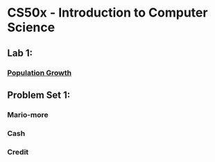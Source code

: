 <h1>CS50x - Introduction to Computer Science</h1>
<h2>Lab 1:</h2>
<h3><a href="[url](https://cs50.harvard.edu/x/2023/labs/1/)">Population Growth</a></h3>
<h2>Problem Set 1:</h2>
<h3>Mario-more</h3>
<h3>Cash</h3>
<h3>Credit</h3>
